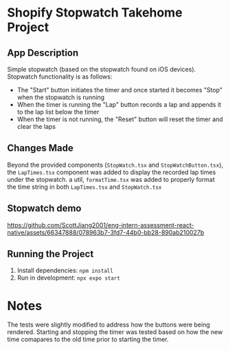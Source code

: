 # Shopify Stopwatch Takehome Project

## App Description
Simple stopwatch (based on the stopwatch found on iOS devices). Stopwatch functionality is as follows:

- The "Start" button initiates the timer and once started it becomes "Stop" when the stopwatch is running
- When the timer is running the "Lap" button records a lap and appends it to the lap list below the timer
- When the timer is not running, the "Reset" button will reset the timer and clear the laps

## Changes Made

Beyond the provided components (`StopWatch.tsx` and `StopWatchButton.tsx`), the `LapTimes.tsx` component was added to display the recorded lap times under the stopwatch. a util, `formatTime.tsx` was added to properly format the time string in both `LapTimes.tsx` and `StopWatch.tsx`
  
## Stopwatch demo

https://github.com/ScottJiang2001/eng-intern-assessment-react-native/assets/66347888/078963b7-3fd7-44b0-bb28-890ab210027b

## Running the Project

1. Install dependencies: `npm install`
2. Run in development: `npx expo start`

# Notes

The tests were slightly modified to address how the buttons were being rendered. Starting and stopping the timer was tested based on how the new time comapares to the old time prior to starting the timer.
    
